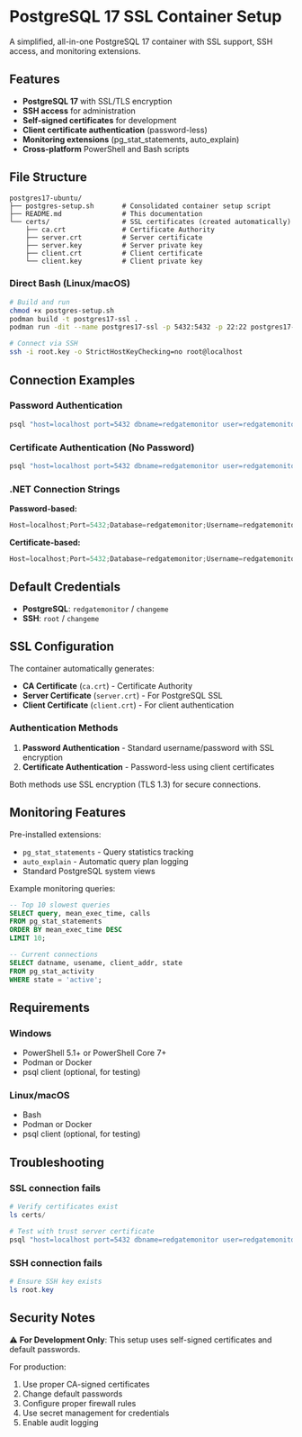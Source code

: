 # PostgreSQL 17 SSL Container Setup

A simplified, all-in-one PostgreSQL 17 container with SSL support, SSH access, and monitoring extensions.

## Features

- **PostgreSQL 17** with SSL/TLS encryption
- **SSH access** for administration
- **Self-signed certificates** for development
- **Client certificate authentication** (password-less)
- **Monitoring extensions** (pg_stat_statements, auto_explain)
- **Cross-platform** PowerShell and Bash scripts

## File Structure

```
postgres17-ubuntu/
├── postgres-setup.sh       # Consolidated container setup script
├── README.md               # This documentation
└── certs/                  # SSL certificates (created automatically)
    ├── ca.crt              # Certificate Authority
    ├── server.crt          # Server certificate
    ├── server.key          # Server private key
    ├── client.crt          # Client certificate
    └── client.key          # Client private key
```

### Direct Bash (Linux/macOS)

```bash
# Build and run
chmod +x postgres-setup.sh
podman build -t postgres17-ssl .
podman run -dit --name postgres17-ssl -p 5432:5432 -p 22:22 postgres17-ssl

# Connect via SSH
ssh -i root.key -o StrictHostKeyChecking=no root@localhost
```

## Connection Examples

### Password Authentication
```bash
psql "host=localhost port=5432 dbname=redgatemonitor user=redgatemonitor password=changeme sslmode=require"
```

### Certificate Authentication (No Password)
```bash
psql "host=localhost port=5432 dbname=redgatemonitor user=redgatemonitor sslmode=require sslcert=./certs/redgatemonitor.crt sslkey=./certs/redgatemonitor.key sslrootcert=./certs/server.crt"
```

### .NET Connection Strings

**Password-based:**
```csharp
Host=localhost;Port=5432;Database=redgatemonitor;Username=redgatemonitor;Password=changeme;SSL Mode=Require;Trust Server Certificate=true
```

**Certificate-based:**

```csharp
Host=localhost;Port=5432;Database=redgatemonitor;Username=redgatemonitor;SSL Mode=Require;SSL Cert=certs/client.crt;SSL Key=certs/client.key;SSL CA=certs/ca.crt
```

## Default Credentials

- **PostgreSQL**: `redgatemonitor` / `changeme`
- **SSH**: `root` / `changeme`

## SSL Configuration

The container automatically generates:

- **CA Certificate** (`ca.crt`) - Certificate Authority
- **Server Certificate** (`server.crt`) - For PostgreSQL SSL
- **Client Certificate** (`client.crt`) - For client authentication

### Authentication Methods

1. **Password Authentication** - Standard username/password with SSL encryption
2. **Certificate Authentication** - Password-less using client certificates

Both methods use SSL encryption (TLS 1.3) for secure connections.

## Monitoring Features

Pre-installed extensions:

- `pg_stat_statements` - Query statistics tracking
- `auto_explain` - Automatic query plan logging
- Standard PostgreSQL system views

Example monitoring queries:

```sql
-- Top 10 slowest queries
SELECT query, mean_exec_time, calls
FROM pg_stat_statements
ORDER BY mean_exec_time DESC
LIMIT 10;

-- Current connections
SELECT datname, usename, client_addr, state
FROM pg_stat_activity
WHERE state = 'active';
```

## Requirements

### Windows

- PowerShell 5.1+ or PowerShell Core 7+
- Podman or Docker
- psql client (optional, for testing)

### Linux/macOS

- Bash
- Podman or Docker
- psql client (optional, for testing)

## Troubleshooting

### SSL connection fails

```powershell
# Verify certificates exist
ls certs/

# Test with trust server certificate
psql "host=localhost port=5432 dbname=redgatemonitor user=redgatemonitor password=changeme sslmode=require Trust Server Certificate=true"
```

### SSH connection fails

```powershell
# Ensure SSH key exists
ls root.key

```

## Security Notes

⚠️ **For Development Only**: This setup uses self-signed certificates and default passwords.

For production:

1. Use proper CA-signed certificates
2. Change default passwords
3. Configure proper firewall rules
4. Use secret management for credentials
5. Enable audit logging

